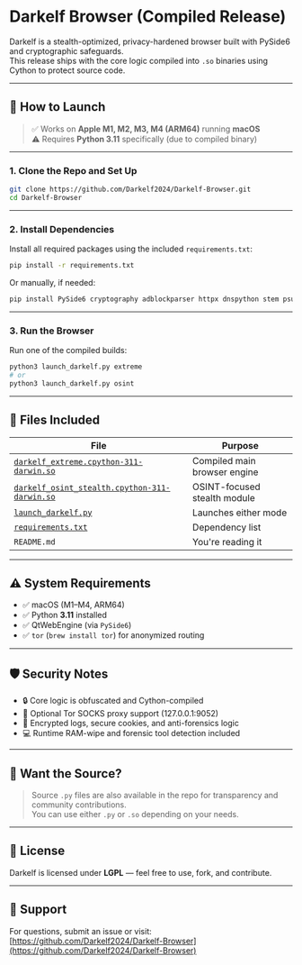 # Darkelf Browser (Compiled Release)

Darkelf is a stealth-optimized, privacy-hardened browser built with PySide6 and cryptographic safeguards.  
This release ships with the core logic compiled into `.so` binaries using Cython to protect source code.

---

## 🚀 How to Launch

> ✅ Works on **Apple M1, M2, M3, M4 (ARM64)** running **macOS**  
> ⚠️ Requires **Python 3.11** specifically (due to compiled binary)

---

### 1. Clone the Repo and Set Up

```bash
git clone https://github.com/Darkelf2024/Darkelf-Browser.git
cd Darkelf-Browser
```

---

### 2. Install Dependencies

Install all required packages using the included `requirements.txt`:

```bash
pip install -r requirements.txt
```

Or manually, if needed:

```bash
pip install PySide6 cryptography adblockparser httpx dnspython stem psutil Pillow piexif PyPDF2
```

---

### 3. Run the Browser

Run one of the compiled builds:

```bash
python3 launch_darkelf.py extreme
# or
python3 launch_darkelf.py osint
```

---

## 🧱 Files Included

| File                                              | Purpose                          |
|---------------------------------------------------|----------------------------------|
| [`darkelf_extreme.cpython-311-darwin.so`](https://github.com/Darkelf2024/Darkelf-Browser/blob/main/darkelf_extreme.cpython-311-darwin.so)       | Compiled main browser engine     |
| [`darkelf_osint_stealth.cpython-311-darwin.so`](https://github.com/Darkelf2024/Darkelf-Browser/blob/main/darkelf_osint_stealth.cpython-311-darwin.so) | OSINT-focused stealth module     |
| [`launch_darkelf.py`](https://github.com/Darkelf2024/Darkelf-Browser/blob/main/launch_darkelf.py)                       | Launches either mode             |
| [`requirements.txt`](https://github.com/Darkelf2024/Darkelf-Browser/blob/main/requirements.txt)                         | Dependency list                  |
| `README.md`                                       | You're reading it                |

---

## ⚠️ System Requirements

- ✅ macOS (M1–M4, ARM64)
- ✅ Python **3.11** installed
- ✅ QtWebEngine (via `PySide6`)
- ✅ `tor` (`brew install tor`) for anonymized routing

---

## 🛡️ Security Notes

- 🔒 Core logic is obfuscated and Cython-compiled
- 🧅 Optional Tor SOCKS proxy support (127.0.0.1:9052)
- 🧬 Encrypted logs, secure cookies, and anti-forensics logic
- 💻 Runtime RAM-wipe and forensic tool detection included

---

## 🧠 Want the Source?

> Source `.py` files are also available in the repo for transparency and community contributions.  
You can use either `.py` or `.so` depending on your needs.

---

## 📜 License

Darkelf is licensed under **LGPL** — feel free to use, fork, and contribute.

---

## 💬 Support

For questions, submit an issue or visit:  
[https://github.com/Darkelf2024/Darkelf-Browser](https://github.com/Darkelf2024/Darkelf-Browser)
